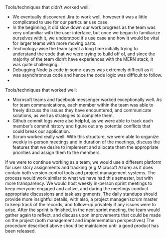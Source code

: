 ﻿Tools/techniques that didn’t worked well:
* We eventually discovered Jira to work well, however it was a little complicated to use for our particular use case.
* In the beginning, it did slow down our work progress as the team was very unfamiliar with the user interface, but once we began to familiarize ourselves with it, we understood it's use case and how it would be vital for larger teams with more moving parts.
* Technology-wise the team spent a long time initially trying to understand the code that we were trying to build off of, and since the majority of the team didn’t have experiences with the MERN stack, it was quite challenging.
* Debugging Node.js code in some-cases was extremely difficult as it was asynchronous code and hence the code logic was difficult to follow.
* 

Tools/techniques that worked well: 
* Microsoft teams and facebook messenger worked exceptionally well. As for team communications, each member within the team was able to freely discuss the issues they have encountered, and communicate solutions, as well as strategies to complete them.
* Github commit logs were also helpful, as we were able to track each member’s commit history and figure out any potential conflicts that could break our application.
* Scrum worked really well. With this structure, we were able to organize weekly in-person meetings and in duration of the meetings, discuss the features that we desire to implement and allocate them the appropriate priorities and assign them to the members.


If we were to continue working as a team, we would use a different platform for user story assignments and tracking (e.g Microsoft Azure) as it does contain both version control tools and project management systems. 
The process would work similar to what we have had this semester, but with more transparency. We would host weekly in-person sprint meetings to keep everyone engaged and active, and during the meetings conduct appropriate discussions and task assignments. 
The daily standups should provide more insightful details, with also, a project manager/scrum master to keep track of the records, and follow-up privately if any issues were to arise.
After the sprint is finished, in the next sprint meeting, the team would gather again to reflect, and discuss upon improvements that could be made on the project (both management and implementation perspectives)
The procedure described above should be maintained until a good product has been released.